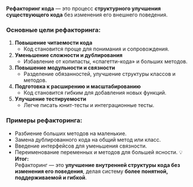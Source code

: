**Рефакторинг кода** — это процесс **структурного улучшения существующего кода** без изменения его внешнего поведения.
### Основные цели рефакторинга:
1. **Повышение читаемости кода**
    - Код становится проще для понимания и сопровождения.
2. **Уменьшение сложности и дублирования**
    - Избавление от копипасты, «спагетти-кода» и больших методов.
3. **Повышение модульности и связности**
    - Разделение обязанностей, улучшение структуры классов и методов.
4. **Подготовка к расширению и масштабированию**
    - Код становится гибким для добавления новых функций.
5. **Улучшение тестируемости**
    - Легче писать юнит-тесты и интеграционные тесты.
### Примеры рефакторинга:
- Разбиение больших методов на маленькие.
- Замена дублированного кода на общий метод или класс.
- Введение интерфейсов для уменьшения связности.
- Переименование переменных и методов для большей ясности.
💡 **Итог:**  
Рефакторинг — это **улучшение внутренней структуры кода без изменения его поведения**, делая систему **более понятной, поддерживаемой и гибкой**.